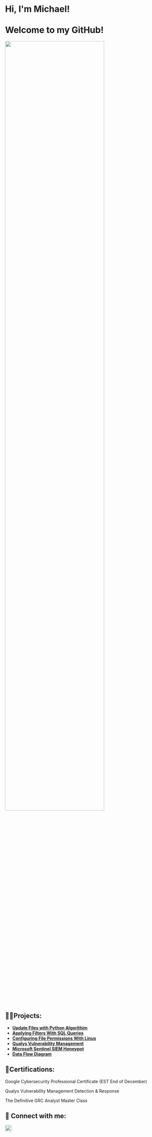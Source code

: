 <h1>Hi, I'm Michael! 
<BR>
  <BR>
Welcome to my GitHub! </h1>

<img src="https://imgur.com/M4VebCt.png" height="80%" width="80%"/>

<h2>👨‍💻Projects:</h2>

- <b>[Update Files with Python Algorithim](https://github.com/PapaCyber/PythonUpdateAlgo) </b>
- <b>[Applying Filters With SQL Queries](https://github.com/PapaCyber/SQL-Queries) </b>
- <b>[Configuring File Permissions With Linux](https://github.com/PapaCyber/FilePermissions)</b>
- <b>[Qualys Vulnerability Management](https://github.com/PapaCyber/QualysHomeLab)</b>
- <b>[Microsoft Sentinel SIEM Honeypot](https://github.com/PapaCyber/Sentinel-Lab)</b>
- <b>[Data Flow Diagram](https://github.com/PapaCyber/AcmeDataFlowDiagram)</b>
<h2>📃Certifications:</h2>

Google Cybersecurity Professional Certificate (EST End of December)

Qualys Vulnerability Management Detection & Response

The Definitive GRC Analyst Master Class


<h2> 🤳 Connect with me:</h2>

[<img align="left" alt="JoshMadakor | LinkedIn" width="22px" src="https://cdn.jsdelivr.net/npm/simple-icons@v3/icons/linkedin.svg" />][linkedin]

[linkedin]: https://linkedin.com/in/michaelspapa

<!--
**PapaCyber/PapaCyber** is a ✨ _special_ ✨ repository because its `README.md` (this file) appears on your GitHub profile.

Here are some ideas to get you started:

- 🔭 I’m currently working on ...
- 🌱 I’m currently learning ...
- 👯 I’m looking to collaborate on ...
- 🤔 I’m looking for help with ...
- 💬 Ask me about ...
- 📫 How to reach me: ...
- 😄 Pronouns: ...
- ⚡ Fun fact: ...
-->
